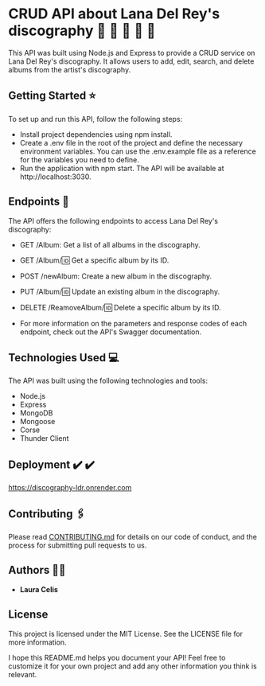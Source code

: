 # CRUD API about Lana Del Rey's discography :kiss: :heart_decoration: :cherries: :lipstick: :high_heel:

This API was built using Node.js and Express to provide a CRUD service on Lana Del Rey's discography. It allows users to add, edit, search, and delete albums from the artist's discography.

## Getting Started :star:

To set up and run this API, follow the following steps:

* Install project dependencies using npm install.
* Create a .env file in the root of the project and define the necessary environment variables. You can use the .env.example file as a reference for the variables you need to define.
* Run the application with npm start. The API will be available at http://localhost:3030.



## Endpoints :round_pushpin:

The API offers the following endpoints to access Lana Del Rey's discography:

* GET /Album: Get a list of all albums in the discography.
* GET /Album/:id: Get a specific album by its ID.
* POST /newAlbum: Create a new album in the discography.
* PUT /Album/:id: Update an existing album in the discography.
* DELETE /ReamoveAlbum/:id: Delete a specific album by its ID.

* For more information on the parameters and response codes of each endpoint, check out the API's Swagger documentation.



## Technologies Used :computer: 

The API was built using the following technologies and tools:

* Node.js
* Express
* MongoDB
* Mongoose
* Corse
* Thunder Client


## Deployment ✔️	:heavy_check_mark:

https://discography-ldr.onrender.com



## Contributing 	:paperclips:

Please read [CONTRIBUTING.md](CONTRIBUTING.md) for details on our code
of conduct, and the process for submitting pull requests to us.



## Authors  :raising_hand_woman:

  - **Laura Celis** 



## License

This project is licensed under the MIT License. See the LICENSE file for more information.

I hope this README.md helps you document your API! Feel free to customize it for your own project and add any other information you think is relevant.

